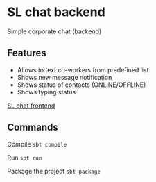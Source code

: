 # SL chat backend

Simple corporate chat (backend)

## Features

- Allows to text co-workers from predefined list
- Shows new message notification
- Shows status of contacts (ONLINE/OFFLINE)
- Shows typing status


[SL chat frontend](https://github.com/a-xp/sl_chat_client)

## Commands

Compile `sbt compile`

Run `sbt run`

Package the project `sbt package`




